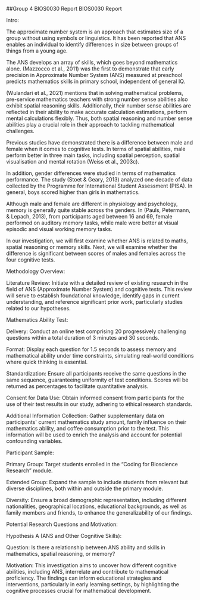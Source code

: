 ##Group 4 BIOS0030 Report
BIOS0030 Report 

 

Intro:  



The approximate number system is an approach that estimates size of a group without using symbols or linguistics. It has been reported that ANS enables an individual to identify differences in size between groups of things from a young age. 

 

The ANS develops an array of skills, which goes beyond mathematics alone. (Mazzocco et al., 2011) was the first to demonstrate that early precision in Approximate Number System (ANS) measured at preschool predicts mathematics skills in primary school, independent of general IQ.  

 

(Wulandari et al., 2021) mentions that in solving mathematical problems, pre-service mathematics teachers with strong number sense abilities also exhibit spatial reasoning skills. Additionally, their number sense abilities are reflected in their ability to make accurate calculation estimations, perform mental calculations flexibly. Thus, both spatial reasoning and number sense abilities play a crucial role in their approach to tackling mathematical challenges. 

 

 

 

Previous studies have demonstrated there is a difference between male and female when it comes to cognitive tests. In terms of spatial abilities, male perform better in three main tasks, including spatial perception, spatial visualisation and mental rotation (Weiss et al., 2003c). 

 

In addition, gender differences were studied in terms of mathematics performance. The study (Stoet & Geary, 2013) analyzed one decade of data collected by the Programme for International Student Assessment (PISA). In general, boys scored higher than girls in mathematics. 

 

 

Although male and female are different in physiology and psychology, memory is generally quite stable across the genders. In (Pauls, Petermann, & Lepach, 2013), from participants aged between 16 and 69, female performed on auditory memory tasks, while male were better at visual episodic and visual working memory tasks.  

 

In our investigation, we will first examine whether ANS is related to maths, spatial reasoning or memory skills. Next, we will examine whether the difference is significant between scores of males and females across the four cognitive tests. 

 

 

 

Methodology Overview: 

Literature Review: Initiate with a detailed review of existing research in the field of ANS (Approximate Number System) and cognitive tests. This review will serve to establish foundational knowledge, identify gaps in current understanding, and reference significant prior work, particularly studies related to our hypotheses. 

Mathematics Ability Test: 

Delivery: Conduct an online test comprising 20 progressively challenging questions within a total duration of 3 minutes and 30 seconds. 

Format: Display each question for 1.5 seconds to assess memory and mathematical ability under time constraints, simulating real-world conditions where quick thinking is essential. 

Standardization: Ensure all participants receive the same questions in the same sequence, guaranteeing uniformity of test conditions. Scores will be returned as percentages to facilitate quantitative analysis. 

Consent for Data Use: Obtain informed consent from participants for the use of their test results in our study, adhering to ethical research standards. 

Additional Information Collection: Gather supplementary data on participants' current mathematics study amount, family influence on their mathematics ability, and coffee consumption prior to the test. This information will be used to enrich the analysis and account for potential confounding variables. 

Participant Sample: 

Primary Group: Target students enrolled in the “Coding for Bioscience Research” module. 

Extended Group: Expand the sample to include students from relevant but diverse disciplines, both within and outside the primary module. 

Diversity: Ensure a broad demographic representation, including different nationalities, geographical locations, educational backgrounds, as well as family members and friends, to enhance the generalizability of our findings. 

Potential Research Questions and Motivation: 

Hypothesis A (ANS and Other Cognitive Skills): 

Question: Is there a relationship between ANS ability and skills in mathematics, spatial reasoning, or memory? 

Motivation: This investigation aims to uncover how different cognitive abilities, including ANS, interrelate and contribute to mathematical proficiency. The findings can inform educational strategies and interventions, particularly in early learning settings, by highlighting the cognitive processes crucial for mathematical development. 
